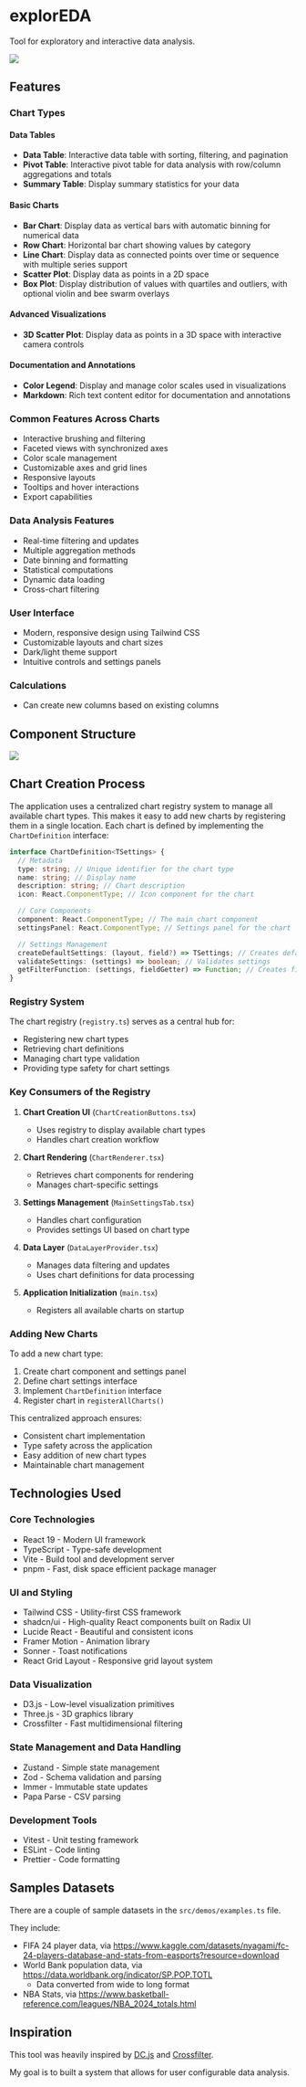 # explorEDA

Tool for exploratory and interactive data analysis.

![](docs/main-image.png)

## Features

### Chart Types

#### Data Tables

- **Data Table**: Interactive data table with sorting, filtering, and pagination
- **Pivot Table**: Interactive pivot table for data analysis with row/column aggregations and totals
- **Summary Table**: Display summary statistics for your data

#### Basic Charts

- **Bar Chart**: Display data as vertical bars with automatic binning for numerical data
- **Row Chart**: Horizontal bar chart showing values by category
- **Line Chart**: Display data as connected points over time or sequence with multiple series support
- **Scatter Plot**: Display data as points in a 2D space
- **Box Plot**: Display distribution of values with quartiles and outliers, with optional violin and bee swarm overlays

#### Advanced Visualizations

- **3D Scatter Plot**: Display data as points in a 3D space with interactive camera controls

#### Documentation and Annotations

- **Color Legend**: Display and manage color scales used in visualizations
- **Markdown**: Rich text content editor for documentation and annotations

### Common Features Across Charts

- Interactive brushing and filtering
- Faceted views with synchronized axes
- Color scale management
- Customizable axes and grid lines
- Responsive layouts
- Tooltips and hover interactions
- Export capabilities

### Data Analysis Features

- Real-time filtering and updates
- Multiple aggregation methods
- Date binning and formatting
- Statistical computations
- Dynamic data loading
- Cross-chart filtering

### User Interface

- Modern, responsive design using Tailwind CSS
- Customizable layouts and chart sizes
- Dark/light theme support
- Intuitive controls and settings panels

### Calculations

- Can create new columns based on existing columns

## Component Structure

![](packages/explorEDA/docs/component_structure.svg)

## Chart Creation Process

The application uses a centralized chart registry system to manage all available chart types. This makes it easy to add new charts by registering them in a single location. Each chart is defined by implementing the `ChartDefinition` interface:

```typescript
interface ChartDefinition<TSettings> {
  // Metadata
  type: string; // Unique identifier for the chart type
  name: string; // Display name
  description: string; // Chart description
  icon: React.ComponentType; // Icon component for the chart

  // Core Components
  component: React.ComponentType; // The main chart component
  settingsPanel: React.ComponentType; // Settings panel for the chart

  // Settings Management
  createDefaultSettings: (layout, field?) => TSettings; // Creates default settings
  validateSettings: (settings) => boolean; // Validates settings
  getFilterFunction: (settings, fieldGetter) => Function; // Creates filter function
}
```

### Registry System

The chart registry (`registry.ts`) serves as a central hub for:

- Registering new chart types
- Retrieving chart definitions
- Managing chart type validation
- Providing type safety for chart settings

### Key Consumers of the Registry

1. **Chart Creation UI** (`ChartCreationButtons.tsx`)

   - Uses registry to display available chart types
   - Handles chart creation workflow

2. **Chart Rendering** (`ChartRenderer.tsx`)

   - Retrieves chart components for rendering
   - Manages chart-specific settings

3. **Settings Management** (`MainSettingsTab.tsx`)

   - Handles chart configuration
   - Provides settings UI based on chart type

4. **Data Layer** (`DataLayerProvider.tsx`)

   - Manages data filtering and updates
   - Uses chart definitions for data processing

5. **Application Initialization** (`main.tsx`)
   - Registers all available charts on startup

### Adding New Charts

To add a new chart type:

1. Create chart component and settings panel
2. Define chart settings interface
3. Implement `ChartDefinition` interface
4. Register chart in `registerAllCharts()`

This centralized approach ensures:

- Consistent chart implementation
- Type safety across the application
- Easy addition of new chart types
- Maintainable chart management

## Technologies Used

### Core Technologies

- React 19 - Modern UI framework
- TypeScript - Type-safe development
- Vite - Build tool and development server
- pnpm - Fast, disk space efficient package manager

### UI and Styling

- Tailwind CSS - Utility-first CSS framework
- shadcn/ui - High-quality React components built on Radix UI
- Lucide React - Beautiful and consistent icons
- Framer Motion - Animation library
- Sonner - Toast notifications
- React Grid Layout - Responsive grid layout system

### Data Visualization

- D3.js - Low-level visualization primitives
- Three.js - 3D graphics library
- Crossfilter - Fast multidimensional filtering

### State Management and Data Handling

- Zustand - Simple state management
- Zod - Schema validation and parsing
- Immer - Immutable state updates
- Papa Parse - CSV parsing

### Development Tools

- Vitest - Unit testing framework
- ESLint - Code linting
- Prettier - Code formatting

## Samples Datasets

There are a couple of sample datasets in the `src/demos/examples.ts` file.

They include:

- FIFA 24 player data, via <https://www.kaggle.com/datasets/nyagami/fc-24-players-database-and-stats-from-easports?resource=download>
- World Bank population data, via <https://data.worldbank.org/indicator/SP.POP.TOTL>
  - Data converted from wide to long format
- NBA Stats, via <https://www.basketball-reference.com/leagues/NBA_2024_totals.html>

## Inspiration

This tool was heavily inspired by [DC.js](https://dc-js.github.io/dc.js/) and [Crossfilter](https://github.com/crossfilter/crossfilter).

My goal is to built a system that allows for user configurable data analysis.
